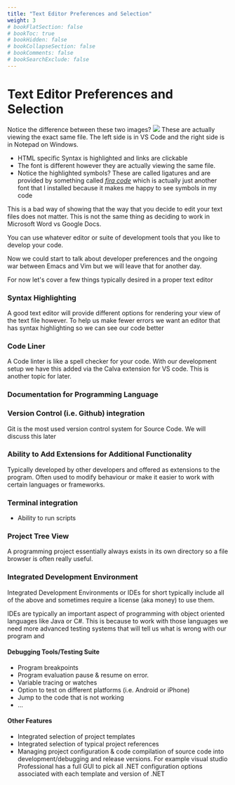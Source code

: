 ```yaml
---
title: "Text Editor Preferences and Selection"
weight: 3
# bookFlatSection: false
# bookToc: true
# bookHidden: false
# bookCollapseSection: false
# bookComments: false
# bookSearchExclude: false
---
```



# Text Editor Preferences and Selection

Notice the difference between these two images? ![](/img/FiraCodeDifference.png)
These are actually viewing the exact same file. The left side is in VS Code and
the right side is in Notepad on Windows.

- HTML specific Syntax is highlighted and links are clickable
- The font is different however they are actually viewing the same file.
- Notice the highlighted symbols? These are called ligatures and are provided by
  something called [_fira code_](https://github.com/tonsky/FiraCode) which is
  actually just another font that I installed because it makes me happy to see
  symbols in my code


This is a bad way of showing that the way that you decide to edit your text
files does not matter. This is not the same thing as deciding to work in
Microsoft Word vs Google Docs. 

You can use whatever editor or suite of development tools that you like to
develop your code.

Now we could start to talk about developer preferences and the ongoing war
between Emacs and Vim but we will leave that for another day. 

For now let's cover a few things typically desired in a proper text editor

### Syntax Highlighting
A good text editor will provide different options for rendering your view of the text file however. To help us make fewer errors we want an editor that has syntax highlighting so we can see our code better

### Code Liner
A Code linter is like a spell checker for your code. With our development setup we have this added via the Calva extension for VS code. This is another topic for later.

### Documentation for Programming Language

### Version Control (i.e. Github) integration
Git is the most used version control system for Source Code. We will discuss this later

### Ability to Add Extensions for Additional Functionality
Typically developed by other developers and offered as extensions to the
program. Often used to modify behaviour or make it easier to work with certain
languages or frameworks.

### Terminal integration
- Ability to run scripts

### Project Tree View
A programming project essentially always exists in its own directory so a file browser is often really useful.

### Integrated Development Environment
Integrated Development Environments or IDEs for short typically include all of
the above and sometimes require a license (aka money) to use them.

IDEs are typically an important aspect of programming with object oriented
languages like Java or C#. This is because to work with those languages we need
more advanced testing systems that will tell us what is wrong with our program
and 

#### Debugging Tools/Testing Suite
- Program breakpoints 
- Program evaluation pause & resume on error.
- Variable tracing or watches
- Option to test on different platforms (i.e. Android or iPhone)
- Jump to the code that is not working
- ...

#### Other Features
- Integrated selection of project templates
- Integrated selection of typical project references
- Managing project configuration & code compilation of source code into
  development/debugging and release versions. For example visual studio
  Professional has a full GUI to pick all .NET configuration options associated
  with each template and version of .NET




